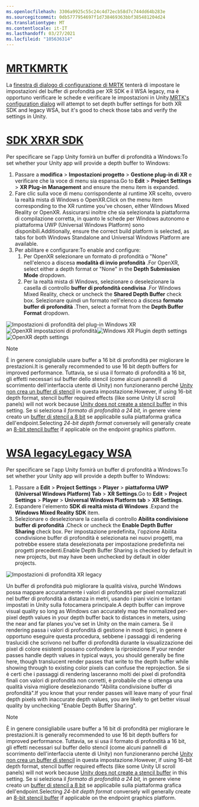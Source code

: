 ```yaml
---
ms.openlocfilehash: 3306a9925c55c24c4d72ecb58d7c744dd64b283e
ms.sourcegitcommit: 0db5777954697f1d738469363bbf385481204d24
ms.translationtype: MT
ms.contentlocale: it-IT
ms.lasthandoff: 03/27/2021
ms.locfileid: "105636314"
---
```

# <a name="mrtk"></a>[<span data-ttu-id="4b8e5-101">MRTK</span><span class="sxs-lookup"><span data-stu-id="4b8e5-101">MRTK</span></span>](#tab/mrtk)
<!-- NEVER CHANGE THE ABOVE LINE! -->

<span data-ttu-id="4b8e5-102">La [finestra di dialogo di configurazione di MRTK](https://docs.microsoft.com/windows/mixed-reality/mrtk-unity/configuration/mrtk-configuration-dialog) tenterà di impostare le impostazioni del buffer di profondità per XR SDK e il WSA legacy, ma è opportuno verificare le schede e verificare le impostazioni in Unity.</span><span class="sxs-lookup"><span data-stu-id="4b8e5-102">[MRTK's configuration dialog](https://docs.microsoft.com/windows/mixed-reality/mrtk-unity/configuration/mrtk-configuration-dialog) will attempt to set depth buffer settings for both XR SDK and legacy WSA, but it's good to check those tabs and verify the settings in Unity.</span></span>

# <a name="xr-sdk"></a>[<span data-ttu-id="4b8e5-103">SDK XR</span><span class="sxs-lookup"><span data-stu-id="4b8e5-103">XR SDK</span></span>](#tab/xr)
<!-- NEVER CHANGE THE ABOVE LINE! -->

<span data-ttu-id="4b8e5-104">Per specificare se l'app Unity fornirà un buffer di profondità a Windows:</span><span class="sxs-lookup"><span data-stu-id="4b8e5-104">To set whether your Unity app will provide a depth buffer to Windows:</span></span>

1. <span data-ttu-id="4b8e5-105">Passare a **modifica**  >  **Impostazioni progetto**  >  **Gestione plug-in di XR** e verificare che la voce di menu sia espansa.</span><span class="sxs-lookup"><span data-stu-id="4b8e5-105">Go to **Edit** > **Project Settings** > **XR Plug-in Management** and ensure the menu item is expanded.</span></span>
2. <span data-ttu-id="4b8e5-106">Fare clic sulla voce di menu corrispondente al runtime XR scelto, ovvero la realtà mista di Windows o OpenXR.</span><span class="sxs-lookup"><span data-stu-id="4b8e5-106">Click on the menu item corresponding to the XR runtime you've chosen, either Windows Mixed Reality or OpenXR.</span></span> <span data-ttu-id="4b8e5-107">Assicurarsi inoltre che sia selezionata la piattaforma di compilazione corretta, in quanto le schede per Windows autonomo e piattaforma UWP (Universal Windows Platform) sono disponibili.</span><span class="sxs-lookup"><span data-stu-id="4b8e5-107">Additionally, ensure the correct build platform is selected, as tabs for both Windows Standalone and Universal Windows Platform are available.</span></span>
3. <span data-ttu-id="4b8e5-108">Per abilitare e configurare:</span><span class="sxs-lookup"><span data-stu-id="4b8e5-108">To enable and configure:</span></span>
    1. <span data-ttu-id="4b8e5-109">Per OpenXR selezionare un formato di profondità o "None" nell'elenco a discesa **modalità di invio profondità** .</span><span class="sxs-lookup"><span data-stu-id="4b8e5-109">For OpenXR, select either a depth format or "None" in the **Depth Submission Mode** dropdown.</span></span>
    2. <span data-ttu-id="4b8e5-110">Per la realtà mista di Windows, selezionare o deselezionare la casella di controllo **buffer di profondità condivisa** .</span><span class="sxs-lookup"><span data-stu-id="4b8e5-110">For Windows Mixed Reality, check or uncheck the **Shared Depth Buffer** check box.</span></span> <span data-ttu-id="4b8e5-111">Selezionare quindi un formato nell'elenco a discesa **formato buffer di profondità** .</span><span class="sxs-lookup"><span data-stu-id="4b8e5-111">Then, select a format from the **Depth Buffer Format** dropdown.</span></span>

<span data-ttu-id="4b8e5-112">![Impostazioni di profondità del plug-in Windows XR ](../../images/xrsdk-winxr-depth.png)
 ![ OpenXR impostazioni di profondità](../../images/xrsdk-openxr-depth.png)</span><span class="sxs-lookup"><span data-stu-id="4b8e5-112">![Windows XR Plugin depth settings](../../images/xrsdk-winxr-depth.png)
![OpenXR depth settings](../../images/xrsdk-openxr-depth.png)</span></span>

> [!NOTE]
> <span data-ttu-id="4b8e5-113">È in genere consigliabile usare buffer a 16 bit di profondità per migliorare le prestazioni.</span><span class="sxs-lookup"><span data-stu-id="4b8e5-113">It is generally recommended to use 16 bit depth buffers for improved performance.</span></span> <span data-ttu-id="4b8e5-114">Tuttavia, se si usa il formato di profondità a 16 bit, gli effetti necessari sul buffer dello stencil (come alcuni pannelli di scorrimento dell'interfaccia utente di Unity) non funzioneranno perché [Unity non crea un buffer di stencil](https://docs.unity3d.com/ScriptReference/RenderTexture-depth.html) in questa impostazione.</span><span class="sxs-lookup"><span data-stu-id="4b8e5-114">However, if using 16-bit depth format, stencil buffer required effects (like some Unity UI scroll panels) will not work because [Unity does not create a stencil buffer](https://docs.unity3d.com/ScriptReference/RenderTexture-depth.html) in this setting.</span></span> <span data-ttu-id="4b8e5-115">Se si seleziona il *formato di profondità a 24 bit,* in genere viene creato un [buffer di stencil a 8 bit](https://docs.unity3d.com/Manual/SL-Stencil.html) se applicabile sulla piattaforma grafica dell'endpoint.</span><span class="sxs-lookup"><span data-stu-id="4b8e5-115">Selecting *24-bit depth format* conversely will generally create an [8-bit stencil buffer](https://docs.unity3d.com/Manual/SL-Stencil.html) if applicable on the endpoint graphics platform.</span></span>

# <a name="legacy-wsa"></a>[<span data-ttu-id="4b8e5-116">WSA legacy</span><span class="sxs-lookup"><span data-stu-id="4b8e5-116">Legacy WSA</span></span>](#tab/wsa)
<!-- NEVER CHANGE THE ABOVE LINE! -->

<span data-ttu-id="4b8e5-117">Per specificare se l'app Unity fornirà un buffer di profondità a Windows:</span><span class="sxs-lookup"><span data-stu-id="4b8e5-117">To set whether your Unity app will provide a depth buffer to Windows:</span></span>

1. <span data-ttu-id="4b8e5-118">Passare a **Edit**  >  **Project Settings**  >  **Player**  >  **piattaforma UWP (Universal Windows Platform) Tab**  >  **XR Settings**.</span><span class="sxs-lookup"><span data-stu-id="4b8e5-118">Go to **Edit** > **Project Settings** > **Player** > **Universal Windows Platform tab** > **XR Settings**.</span></span>
2. <span data-ttu-id="4b8e5-119">Espandere l'elemento **SDK di realtà mista di Windows** .</span><span class="sxs-lookup"><span data-stu-id="4b8e5-119">Expand the **Windows Mixed Reality SDK** item.</span></span>
3. <span data-ttu-id="4b8e5-120">Selezionare o deselezionare la casella di controllo **Abilita condivisione buffer di profondità** .</span><span class="sxs-lookup"><span data-stu-id="4b8e5-120">Check or uncheck the **Enable Depth Buffer Sharing** check box.</span></span> <span data-ttu-id="4b8e5-121">Per impostazione predefinita, l'opzione Abilita condivisione buffer di profondità è selezionata nei nuovi progetti, ma potrebbe essere stata deselezionata per impostazione predefinita nei progetti precedenti.</span><span class="sxs-lookup"><span data-stu-id="4b8e5-121">Enable Depth Buffer Sharing is checked by default in new projects, but may have been unchecked by default in older projects.</span></span>

![Impostazioni di profondità XR legacy](../../images/wmr-depth.png)

<span data-ttu-id="4b8e5-123">Un buffer di profondità può migliorare la qualità visiva, purché Windows possa mappare accuratamente i valori di profondità per pixel normalizzati nel buffer di profondità a distanza in metri, usando i piani vicini e lontani impostati in Unity sulla fotocamera principale.</span><span class="sxs-lookup"><span data-stu-id="4b8e5-123">A depth buffer can improve visual quality so long as Windows can accurately map the normalized per-pixel depth values in your depth buffer back to distances in meters, using the near and far planes you've set in Unity on the main camera.</span></span> <span data-ttu-id="4b8e5-124">Se il rendering passa i valori di profondità di gestione in modi tipici, in genere è opportuno eseguire questa procedura, sebbene i passaggi di rendering traslucidi che scrivono nel buffer di profondità durante la visualizzazione dei pixel di colore esistenti possano confondere la riproiezione.</span><span class="sxs-lookup"><span data-stu-id="4b8e5-124">If your render passes handle depth values in typical ways, you should generally be fine here, though translucent render passes that write to the depth buffer while showing through to existing color pixels can confuse the reprojection.</span></span>  <span data-ttu-id="4b8e5-125">Se si è certi che i passaggi di rendering lasceranno molti dei pixel di profondità finali con valori di profondità non corretti, è probabile che si ottenga una qualità visiva migliore deselezionando "Abilita condivisione buffer di profondità".</span><span class="sxs-lookup"><span data-stu-id="4b8e5-125">If you know that your render passes will leave many of your final depth pixels with inaccurate depth values, you are likely to get better visual quality by unchecking "Enable Depth Buffer Sharing".</span></span>

> [!NOTE]
> <span data-ttu-id="4b8e5-126">È in genere consigliabile usare buffer a 16 bit di profondità per migliorare le prestazioni.</span><span class="sxs-lookup"><span data-stu-id="4b8e5-126">It is generally recommended to use 16 bit depth buffers for improved performance.</span></span> <span data-ttu-id="4b8e5-127">Tuttavia, se si usa il formato di profondità a 16 bit, gli effetti necessari sul buffer dello stencil (come alcuni pannelli di scorrimento dell'interfaccia utente di Unity) non funzioneranno perché [Unity non crea un buffer di stencil](https://docs.unity3d.com/ScriptReference/RenderTexture-depth.html) in questa impostazione.</span><span class="sxs-lookup"><span data-stu-id="4b8e5-127">However, if using 16-bit depth format, stencil buffer required effects (like some Unity UI scroll panels) will not work because [Unity does not create a stencil buffer](https://docs.unity3d.com/ScriptReference/RenderTexture-depth.html) in this setting.</span></span> <span data-ttu-id="4b8e5-128">Se si seleziona il *formato di profondità a 24 bit,* in genere viene creato un [buffer di stencil a 8 bit](https://docs.unity3d.com/Manual/SL-Stencil.html) se applicabile sulla piattaforma grafica dell'endpoint.</span><span class="sxs-lookup"><span data-stu-id="4b8e5-128">Selecting *24-bit depth format* conversely will generally create an [8-bit stencil buffer](https://docs.unity3d.com/Manual/SL-Stencil.html) if applicable on the endpoint graphics platform.</span></span>